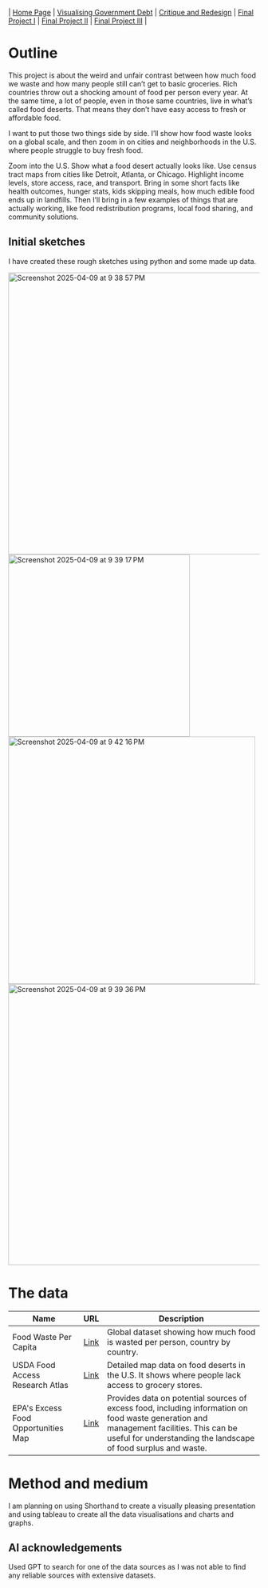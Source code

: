 | [Home Page](https://koundinya9.github.io/Koundinya-portfolio/) | [Visualising Government Debt](visualizing-government-debt.md) | [Critique and Redesign](critique-by-design.md) | [Final Project I](final-project-part-one.md) | [Final Project II](final-project-part-two.md) | [Final Project III](final-project-part-three.md) |



# Outline


This project is about the weird and unfair contrast between how much food we waste and how many people still can’t get to basic groceries. Rich countries throw out a shocking amount of food per person every year. At the same time, a lot of people, even in those same countries, live in what’s called food deserts. That means they don’t have easy access to fresh or affordable food.

I want to put those two things side by side. I’ll show how food waste looks on a global scale, and then zoom in on cities and neighborhoods in the U.S. where people struggle to buy fresh food. 

Zoom into the U.S. Show what a food desert actually looks like. Use census tract maps from cities like Detroit, Atlanta, or Chicago. Highlight income levels, store access, race, and transport. Bring in some short facts like health outcomes, hunger stats, kids skipping meals, how much edible food ends up in landfills. Then I’ll bring in a few examples of things that are actually working, like food redistribution programs, local food sharing, and community solutions. 



 

## Initial sketches

I have created these rough sketches using python and some made up data.

<img width="564" alt="Screenshot 2025-04-09 at 9 38 57 PM" src="https://github.com/user-attachments/assets/d1811724-02b0-4a52-a0aa-c2f1e846da06" />


<img width="364" alt="Screenshot 2025-04-09 at 9 39 17 PM" src="https://github.com/user-attachments/assets/79b20288-ae5f-4d9d-8183-1d12bfdbbd07" />


<img width="495" alt="Screenshot 2025-04-09 at 9 42 16 PM" src="https://github.com/user-attachments/assets/8d0b8ffc-46e7-4e64-8da3-ae2ea997cda2" />


<img width="562" alt="Screenshot 2025-04-09 at 9 39 36 PM" src="https://github.com/user-attachments/assets/c9863059-3f21-4136-9ac8-ea89e431fc43" />



# The data



| Name | URL | Description |
|------|-----|-------------|
|   Food Waste Per Capita   |   [Link](https://ourworldindata.org/grapher/food-waste-per-capita)   |      Global dataset showing how much food is wasted per person, country by country.       |
|   USDA Food Access Research Atlas   |   [Link](https://www.ers.usda.gov/data-products/food-access-research-atlas/download-the-data/)   |      Detailed map data on food deserts in the U.S. It shows where people lack access to grocery stores.       |
|   EPA's Excess Food Opportunities Map   |   [Link](https://www.epa.gov/sustainable-management-food/excess-food-opportunities-map​)   |      Provides data on potential sources of excess food, including information on food waste generation and management facilities. This can be useful for understanding the landscape of food surplus and waste.​       |



# Method and medium


I am planning on using Shorthand to create a visually pleasing presentation and using tableau to create all the data visualisations and charts and graphs.



## AI acknowledgements
Used GPT to search for one of the data sources as I was not able to find any reliable sources with extensive datasets.
